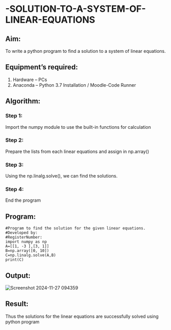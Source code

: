 # -SOLUTION-TO-A-SYSTEM-OF-LINEAR-EQUATIONS
## Aim:
To write a python program to find a solution to a system of linear equations.
## Equipment’s required:
1. 	Hardware – PCs
2. 	Anaconda – Python 3.7 Installation / Moodle-Code Runner
## Algorithm:
### Step 1: 
Import the numpy module to use the built-in functions for calculation
### Step 2: 
Prepare the lists from each linear equations and assign in np.array()
### Step 3: 
Using the np.linalg.solve(), we can find the solutions.
### Step 4: 
End the program
## Program:
```
#Program to find the solution for the given linear equations.
#Developed by: 
#RegisterNumber:
import numpy as np
A=[[1, -3 ],[3, 1]]
B=np.array([0, 10])
C=np.linalg.solve(A,B)
print(C)
```
## Output:
![Screenshot 2024-11-27 094359](https://github.com/user-attachments/assets/f353ab1c-9f38-414e-963f-7e7cbf02a70d)

## Result: 
Thus the solutions for the linear equations are successfully solved using python program

